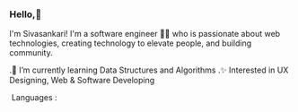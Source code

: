 ### Hello,👋

I'm Sivasankari! I'm a software engineer 👩‍💻 who is passionate about web technologies, creating technology to elevate people, and building community.


.🧠 I’m currently learning Data Structures and Algorithms
.✨ Interested in UX Designing, Web & Software Developing 

&nbsp;Languages : \
&nbsp;<a href="https://www.open-std.org/jtc1/sc22/wg14/" title="C Lang"><img loading="lazy" height="16" src="https://cdn.simpleicons.org/C/a8b9cc"></a>&nbsp;<a href="https://html.spec.whatwg.org/multipage/" title="HTML5"><img loading="lazy" height="16" src="https://cdn.simpleicons.org/Html5/e34f26"></a>&nbsp;
<a href="https://www.w3.org/TR/CSS/#css" title="CSS3"><img loading="lazy" height="16" src="https://cdn.simpleicons.org/Css3/1572b6"></a>&nbsp;
<a href="http://www.ecma-international.org/publications-and-standards/standards/ecma-262/" title="JavaScript"><img loading="lazy" height="16" src="https://cdn.simpleicons.org/JavaScript/f7df1e"></a>&nbsp;

<a href="https://docs.oracle.com/en/java/" title="JAVA Lang"><img loading="lazy" height="16" src="(https://github.com/sivasankari195/Sivasankari/assets/147397428/24f7c5ff-3bff-4534-9b76-104144975230)"></a>&nbsp;
<a href="https://reactjs.org/" title="React JS "><img loading="lazy" height="16" src="https://cdn.simpleicons.org/React/61dafb10"></a>&nbsp;





